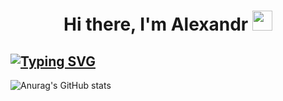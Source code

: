 <h1 align="center">Hi there, I'm Alexandr</a> 
<img src="https://github.com/blackcater/blackcater/raw/main/images/Hi.gif" height="32"/></h1>
<h2><a href="https://git.io/typing-svg"><img src="https://readme-typing-svg.herokuapp.com?font=Fira+Code&pause=1000&color=36F70D&width=435&lines=Junior+QA+Engineer+from+Russia+%3A)" alt="Typing SVG" /></a></h2>


![Anurag's GitHub stats](https://github-readme-stats.vercel.app/api?sawkaqa=anuraghazra&show_icons=true&theme=transparent)
